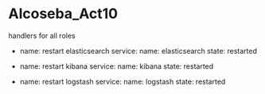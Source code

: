 # Alcoseba_Act10
handlers for all roles

- name: restart elasticsearch
  service:
    name: elasticsearch
    state: restarted

- name: restart kibana
  service:
    name: kibana
    state: restarted

- name: restart logstash
  service:
    name: logstash
    state: restarted
